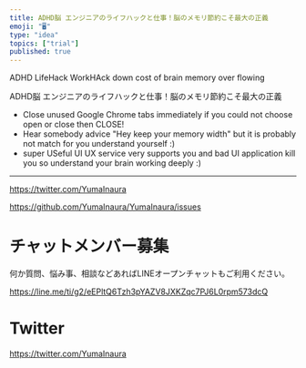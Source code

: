 ```yaml
---
title: ADHD脳 エンジニアのライフハックと仕事！脳のメモリ節約こそ最大の正義
emoji: "🖥"
type: "idea"
topics: ["trial"]
published: true
---
```


ADHD LifeHack WorkHAck down cost of brain memory over flowing

ADHD脳 エンジニアのライフハックと仕事！脳のメモリ節約こそ最大の正義

- Close unused Google Chrome tabs immediately if you could not choose open or close then CLOSE!
- Hear somebody advice "Hey keep your memory width" but it is probably not match for you understand yourself :)
- super USeful UI UX service very supports you and bad UI application kill you so understand your brain working deeply :)


---

https://twitter.com/YumaInaura

https://github.com/YumaInaura/YumaInaura/issues












<!-- Update From Qiita API -->

# チャットメンバー募集


何か質問、悩み事、相談などあればLINEオープンチャットもご利用ください。

https://line.me/ti/g2/eEPltQ6Tzh3pYAZV8JXKZqc7PJ6L0rpm573dcQ





# Twitter


https://twitter.com/YumaInaura


<!-- Update From Qiita API -->


